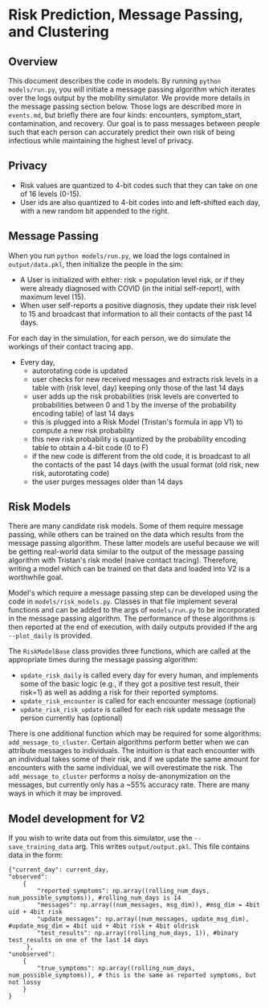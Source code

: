 # Risk Prediction, Message Passing, and Clustering

## Overview
This document describes the code in models. By running `python models/run.py`, you will 
initiate a message passing algorithm which iterates over the logs output by the mobility simulator. We provide more details
in the message passing section below. Those logs are described more in `events.md`, but briefly there are four kinds: encounters, symptom_start, contamination,
and recovery. Our goal is to pass messages between people such that each person can accurately predict their own 
risk of being infectious while maintaining the highest level of privacy. 

## Privacy
* Risk values are quantized to 4-bit codes such that they can take on one of 16 levels (0-15). 
* User ids are also quantized to 4-bit codes into and left-shifted each day, with a new random bit appended to the right. 

## Message Passing
When you run `python models/run.py`, we load the logs contained in `output/data.pkl`, then initialize the people in the sim:
* A User is initialized with either: risk = population level risk, or if they were already diagnosed with COVID (in the initial self-report), with maximum level (15).
* When user self-reports a positive diagnosis, they update their risk level to 15 and broadcast that information to all their contacts of the past 14 days.

For each day in the simulation, for each person, we do simulate the workings of their contact tracing app.
* Every day,
    * autorotating code is updated 
    * user checks for new received messages and extracts risk levels in a table with (risk level, day) keeping only those of the last 14 days
    * user adds up the risk probabilities (risk levels are converted to probabilities between 0 and 1 by the inverse of the probability encoding table) of last 14 days
    * this is plugged into a Risk Model (Tristan's formula in app V1) to compute a new risk probability
    * this new risk probability is quantized by the probability encoding table to obtain a 4-bit code (0 to F)
    * if the new code is different from the old code, it is broadcast to all the contacts of the past 14 days (with the usual format (old risk, new risk, autorotating code)
    * the user purges messages older than 14 days
    
## Risk Models
There are many candidate risk models. Some of them require message passing, while others can be trained on the data which 
results from the message passing algorithm. These latter models are useful because we will be getting real-world data similar
to the output of the message passing algorithm with Tristan's risk model (naive contact tracing). Therefore, writing a 
model which can be trained on that data and loaded into V2 is a worthwhile goal.

Model's which require a message passing step can be developed using the code in `models/risk_models.py`. 
Classes in that file implement several functions and can be added to the args of `models/run.py` to be incorporated in the message
passing algorithm. The performance of these algorithms is then reported at the end of execution, with daily outputs provided if the 
arg `--plot_daily` is provided.

The `RiskModelBase` class provides three functions, which are called at the appropriate times during the message passing
algorithm:
* `update_risk_daily` is called every day for every human, and implements some of the basic logic (e.g., if they got a positive test result, their risk=1) 
as well as adding a risk for their reported symptoms.
* `update_risk_encounter` is called for each encounter message (optional)
* `update_risk_risk_update` is called for each risk update message the person currently has (optional)

There is one additional function which may be required for some algorithms: `add_message_to_cluster`. 
Certain algorithms perform better when we can attribute messages to individuals. The intuition is that each encounter with an 
individual takes some of their risk, and if we update the same amount for encounters with the same individual, we will overestimate the risk.
The `add_message_to_cluster` performs a noisy de-anonymization on the messages, but currently only has a ~55% accuracy rate. There are many ways in which it may be improved.

## Model development for V2
If you wish to write data out from this simulator, use the `--save_training_data` arg. This writes `output/output.pkl`.
This file contains data in the form: 

```
{"current_day": current_day,
"observed":
    {
        "reported_symptoms": np.array((rolling_num_days, num_possible_symptoms)), #rolling_num_days is 14
        "messages": np.array((num_messages, msg_dim)), #msg_dim = 4bit uid + 4bit risk
        "update_messages": np.array((num_messages, update_msg_dim), #update_msg_dim = 4bit uid + 4bit risk + 4bit oldrisk
        "test_results": np.array((rolling_num_days, 1)), #binary test_results on one of the last 14 days
     },
"unobserved":
    {
        "true_symptoms": np.array((rolling_num_days, num_possible_symptoms)), # this is the same as reported symptoms, but not lossy
    }
}
```